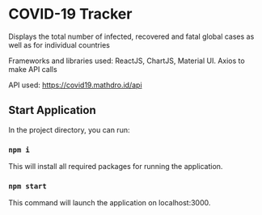 # COVID-19 Tracker

Displays the total number of infected, recovered and fatal global cases as well as for individual countries

Frameworks and libraries used: ReactJS, ChartJS, Material UI. Axios to make API calls

API used: https://covid19.mathdro.id/api

## Start Application

In the project directory, you can run:

### `npm i`

This will install all required packages for running the application.

### `npm start`

This command will launch the application on localhost:3000.
